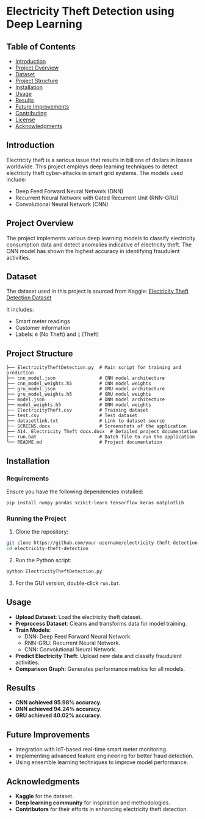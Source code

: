 # Electricity Theft Detection using Deep Learning

## Table of Contents
- [Introduction](#introduction)
- [Project Overview](#project-overview)
- [Dataset](#dataset)
- [Project Structure](#project-structure)
- [Installation](#installation)
- [Usage](#usage)
- [Results](#results)
- [Future Improvements](#future-improvements)
- [Contributing](#contributing)
- [License](#license)
- [Acknowledgments](#acknowledgments)

## Introduction
Electricity theft is a serious issue that results in billions of dollars in losses worldwide. This project employs deep learning techniques to detect electricity theft cyber-attacks in smart grid systems. The models used include:
- Deep Feed Forward Neural Network (DNN)
- Recurrent Neural Network with Gated Recurrent Unit (RNN-GRU)
- Convolutional Neural Network (CNN)

## Project Overview
The project implements various deep learning models to classify electricity consumption data and detect anomalies indicative of electricity theft. The CNN model has shown the highest accuracy in identifying fraudulent activities.

## Dataset
The dataset used in this project is sourced from Kaggle:
[Electricity Theft Detection Dataset](https://www.kaggle.com/mrmorj/fraud-detection-in-electricity-and-gas-consumption?select=client_train.csv)

It includes:
- Smart meter readings
- Customer information
- Labels: `0` (No Theft) and `1` (Theft)

## Project Structure
```
├── ElectricityTheftDetection.py  # Main script for training and prediction
├── cnn_model.json                # CNN model architecture
├── cnn_model_weights.h5          # CNN model weights
├── gru_model.json                # GRU model architecture
├── gru_model_weights.h5          # GRU model weights
├── model.json                    # DNN model architecture
├── model_weights.h5              # DNN model weights
├── ElectricityTheft.csv          # Training dataset
├── test.csv                      # Test dataset
├── datasetlink.txt               # Link to dataset source
├── SCREENS.docx                  # Screenshots of the application
├── A14. Electricity Theft docx.docx  # Detailed project documentation
├── run.bat                       # Batch file to run the application
└── README.md                     # Project documentation
```

## Installation
### Requirements
Ensure you have the following dependencies installed:
```bash
pip install numpy pandas scikit-learn tensorflow keras matplotlib
```

### Running the Project
1. Clone the repository:
```bash
git clone https://github.com/your-username/electricity-theft-detection.git
cd electricity-theft-detection
```
2. Run the Python script:
```bash
python ElectricityTheftDetection.py
```
3. For the GUI version, double-click `run.bat`.

## Usage
- **Upload Dataset**: Load the electricity theft dataset.
- **Preprocess Dataset**: Cleans and transforms data for model training.
- **Train Models**:
  - DNN: Deep Feed Forward Neural Network.
  - RNN-GRU: Recurrent Neural Network.
  - CNN: Convolutional Neural Network.
- **Predict Electricity Theft**: Upload new data and classify fraudulent activities.
- **Comparison Graph**: Generates performance metrics for all models.

## Results
- **CNN achieved 95.98% accuracy.**
- **DNN achieved 94.24% accuracy.**
- **GRU achieved 40.02% accuracy.**

## Future Improvements
- Integration with IoT-based real-time smart meter monitoring.
- Implementing advanced feature engineering for better fraud detection.
- Using ensemble learning techniques to improve model performance.

## Acknowledgments
- **Kaggle** for the dataset.
- **Deep learning community** for inspiration and methodologies.
- **Contributors** for their efforts in enhancing electricity theft detection.

